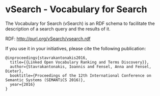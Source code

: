 # vSearch - Vocabulary for Search
The Vocabulary for Search (vSearch) is an RDF schema to facilitate the description of a search query and the results of it.

RDF: http://purl.org/vSearch/vsearch.rdf

If you use it in your initiatives, please cite the following publication:
```
@inproceedings{stavrakantonakis2016,
  title={{Linked Open Vocabulary Ranking and Terms Discovery}},
  author={Stavrakantonakis, Ioannis and Fensel, Anna and Fensel, Dieter},
  booktitle={Proceedings of the 12th International Conference on Semantic Systems (SEMANTiCS 2016)},
  year={2016}
}
```
